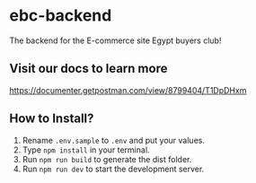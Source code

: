 # ebc-backend

The backend for the E-commerce site Egypt buyers club!

## Visit our docs to learn more

https://documenter.getpostman.com/view/8799404/T1DpDHxm

## How to Install?

1. Rename `.env.sample` to `.env` and put your values.
2. Type `npm install` in your terminal.
3. Run `npm run build` to generate the dist folder.
4. Run `npm run dev` to start the development server.
